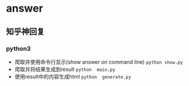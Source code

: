# answer

## 知乎神回复

### python3
* 爬取并使用命令行显示(show answer on command line)
```python show.py```
* 爬取并将结果生成到result
```python  main.py```
* 使用result中的内容生成html
```python  generate.py```

